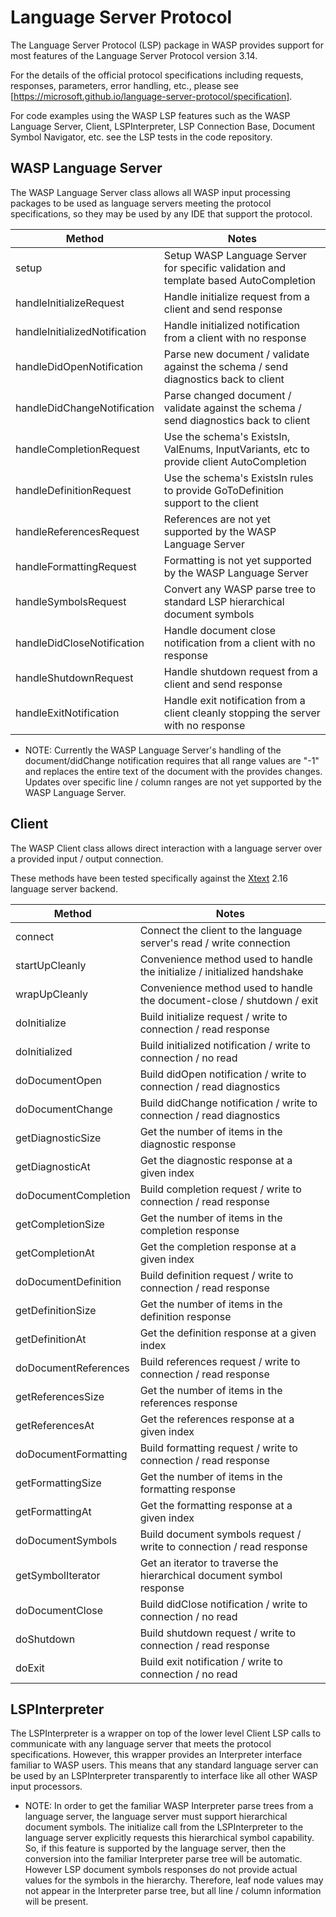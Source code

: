 # Language Server Protocol

The Language Server Protocol (LSP) package in WASP provides support for most features of the Language Server Protocol version 3.14.

For the details of the official protocol specifications including requests, responses, parameters, error handling, etc., please see [https://microsoft.github.io/language-server-protocol/specification].

For code examples using the WASP LSP features such as the WASP Language Server, Client, LSPInterpreter, LSP Connection Base, Document Symbol Navigator, etc. see the LSP tests in the code repository.

## WASP Language Server

The WASP Language Server class allows all WASP input processing packages to be used as language servers meeting the protocol specifications, so they may be used by any IDE that support the protocol.

| Method                        | Notes                   |
| ----------------------------- | ----------------------------- |
| setup                         | Setup WASP Language Server for specific validation and template based AutoCompletion |
| handleInitializeRequest       | Handle initialize request from a client and send response |
| handleInitializedNotification | Handle initialized notification from a client with no response |
| handleDidOpenNotification     | Parse new document / validate against the schema / send diagnostics back to client |
| handleDidChangeNotification   | Parse changed document / validate against the schema / send diagnostics back to client |
| handleCompletionRequest       | Use the schema's ExistsIn, ValEnums, InputVariants, etc to provide client AutoCompletion |
| handleDefinitionRequest       | Use the schema's ExistsIn rules to provide GoToDefinition support to the client |
| handleReferencesRequest       | References are not yet supported by the WASP Language Server |
| handleFormattingRequest       | Formatting is not yet supported by the WASP Language Server |
| handleSymbolsRequest          | Convert any WASP parse tree to standard LSP hierarchical document symbols |
| handleDidCloseNotification    | Handle document close notification from a client with no response |
| handleShutdownRequest         | Handle shutdown request from a client and send response |
| handleExitNotification        | Handle exit notification from a client cleanly stopping the server with no response |

* NOTE: Currently the WASP Language Server's handling of the document/didChange notification requires that all range values are "-1" and replaces the entire text of the document with the provides changes. Updates over specific line / column ranges are not yet supported by the WASP Language Server.

## Client

The WASP Client class allows direct interaction with a language server over a provided input / output connection.

These methods have been tested specifically against the [Xtext](https://github.com/eclipse/xtext-core) 2.16 language server backend.

| Method               | Notes                |
| -------------------- | -------------------- |
| connect              | Connect the client to the language server's read / write connection  |
| startUpCleanly       | Convenience method used to handle the initialize / initialized handshake |
| wrapUpCleanly        | Convenience method used to handle the document-close / shutdown / exit |
| doInitialize         | Build initialize request / write to connection / read response |
| doInitialized        | Build initialized notification / write to connection / no read |
| doDocumentOpen       | Build didOpen notification / write to connection / read diagnostics |
| doDocumentChange     | Build didChange notification / write to connection / read diagnostics |
| getDiagnosticSize    | Get the number of items in the diagnostic response |
| getDiagnosticAt      | Get the diagnostic response at a given index |
| doDocumentCompletion | Build completion request / write to connection / read response |
| getCompletionSize    | Get the number of items in the completion response |
| getCompletionAt      | Get the completion response at a given index |
| doDocumentDefinition | Build definition request / write to connection / read response |
| getDefinitionSize    | Get the number of items in the definition response |
| getDefinitionAt      | Get the definition response at a given index |
| doDocumentReferences | Build references request / write to connection / read response |
| getReferencesSize    | Get the number of items in the references response |
| getReferencesAt      | Get the references response at a given index |
| doDocumentFormatting | Build formatting request / write to connection / read response |
| getFormattingSize    | Get the number of items in the formatting response |
| getFormattingAt      | Get the formatting response at a given index |
| doDocumentSymbols    | Build document symbols request / write to connection / read response |
| getSymbolIterator    | Get an iterator to traverse the hierarchical document symbol response |
| doDocumentClose      | Build didClose notification / write to connection / no read |
| doShutdown           | Build shutdown request / write to connection / read response |
| doExit               | Build exit notification / write to connection / no read |

## LSPInterpreter

The LSPInterpreter is a wrapper on top of the lower level Client LSP calls to communicate with any language server that meets the protocol specifications. However, this wrapper provides an Interpreter interface familiar to WASP users. This means that any standard language server can be used by an LSPInterpreter transparently to interface like all other WASP input processors.

* NOTE: In order to get the familiar WASP Interpreter parse trees from a language server, the language server must support hierarchical document symbols.  The initialize call from the LSPInterpreter to the language server explicitly requests this hierarchical symbol capability.  So, if this feature is supported by the language server, then the conversion into the familiar Interpreter parse tree will be automatic. However LSP document symbols responses do not provide actual values for the symbols in the hierarchy. Therefore, leaf node values may not appear in the Interpreter parse tree, but all line / column information will be present.
